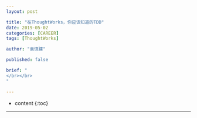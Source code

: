 ```yaml
---
layout: post

title: "在ThoughtWorks，你应该知道的TDD"
date: 2019-05-02
categories: [CAREER]
tags: [ThoughtWorks]

author: "袁慎建"

published: false

brief: "
</br></br>
"

---
```


* content
{:toc}

---


























